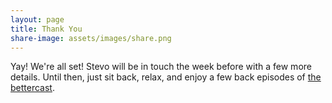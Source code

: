 ```yaml
---
layout: page
title: Thank You
share-image: assets/images/share.png
---
```


Yay! We're all set! Stevo will be in touch the week before with a few more details. Until then, just sit back, relax, and enjoy a few back episodes of [the bettercast](/episodes).
